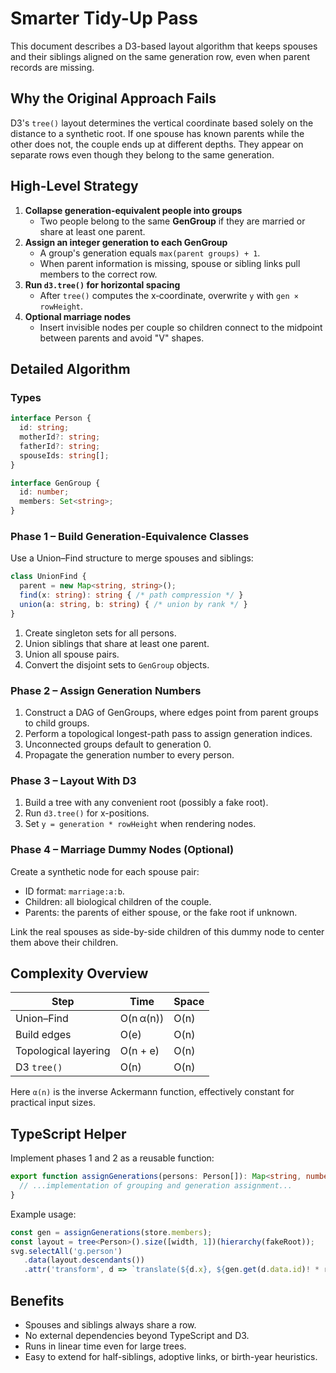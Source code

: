 # Smarter Tidy-Up Pass

This document describes a D3-based layout algorithm that keeps spouses and their siblings aligned on the same generation row, even when parent records are missing.

## Why the Original Approach Fails

D3's `tree()` layout determines the vertical coordinate based solely on the distance to a synthetic root. If one spouse has known parents while the other does not, the couple ends up at different depths. They appear on separate rows even though they belong to the same generation.

## High-Level Strategy

1. **Collapse generation-equivalent people into groups**
   - Two people belong to the same **GenGroup** if they are married or share at least one parent.
2. **Assign an integer generation to each GenGroup**
   - A group's generation equals `max(parent groups) + 1`.
   - When parent information is missing, spouse or sibling links pull members to the correct row.
3. **Run `d3.tree()` for horizontal spacing**
   - After `tree()` computes the x‑coordinate, overwrite `y` with `gen × rowHeight`.
4. **Optional marriage nodes**
   - Insert invisible nodes per couple so children connect to the midpoint between parents and avoid "V" shapes.

## Detailed Algorithm

### Types

```ts
interface Person {
  id: string;
  motherId?: string;
  fatherId?: string;
  spouseIds: string[];
}

interface GenGroup {
  id: number;
  members: Set<string>;
}
```

### Phase 1 – Build Generation-Equivalence Classes

Use a Union–Find structure to merge spouses and siblings:

```ts
class UnionFind {
  parent = new Map<string, string>();
  find(x: string): string { /* path compression */ }
  union(a: string, b: string) { /* union by rank */ }
}
```

1. Create singleton sets for all persons.
2. Union siblings that share at least one parent.
3. Union all spouse pairs.
4. Convert the disjoint sets to `GenGroup` objects.

### Phase 2 – Assign Generation Numbers

1. Construct a DAG of GenGroups, where edges point from parent groups to child groups.
2. Perform a topological longest-path pass to assign generation indices.
3. Unconnected groups default to generation 0.
4. Propagate the generation number to every person.

### Phase 3 – Layout With D3

1. Build a tree with any convenient root (possibly a fake root).
2. Run `d3.tree()` for x-positions.
3. Set `y = generation * rowHeight` when rendering nodes.

### Phase 4 – Marriage Dummy Nodes (Optional)

Create a synthetic node for each spouse pair:

- ID format: `marriage:a:b`.
- Children: all biological children of the couple.
- Parents: the parents of either spouse, or the fake root if unknown.

Link the real spouses as side-by-side children of this dummy node to center them above their children.

## Complexity Overview

| Step | Time | Space |
|------|------|-------|
| Union–Find | O(n α(n)) | O(n) |
| Build edges | O(e) | O(n) |
| Topological layering | O(n + e) | O(n) |
| D3 `tree()` | O(n) | O(n) |

Here `α(n)` is the inverse Ackermann function, effectively constant for practical input sizes.

## TypeScript Helper

Implement phases 1 and 2 as a reusable function:

```ts
export function assignGenerations(persons: Person[]): Map<string, number> {
  // ...implementation of grouping and generation assignment...
}
```

Example usage:

```ts
const gen = assignGenerations(store.members);
const layout = tree<Person>().size([width, 1])(hierarchy(fakeRoot));
svg.selectAll('g.person')
   .data(layout.descendants())
   .attr('transform', d => `translate(${d.x}, ${gen.get(d.data.id)! * rowH})`);
```

## Benefits

- Spouses and siblings always share a row.
- No external dependencies beyond TypeScript and D3.
- Runs in linear time even for large trees.
- Easy to extend for half-siblings, adoptive links, or birth-year heuristics.

